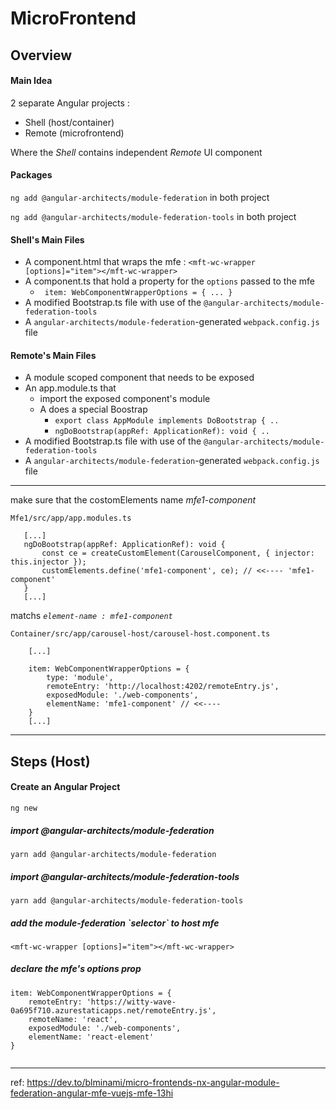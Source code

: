 # MicroFrontend

<h2>Overview</h2>

<h4>Main Idea</h4>

2 separate Angular projects : 
- Shell (host/container) 
- Remote (microfrontend)
  
Where the _Shell_ contains independent _Remote_ UI component
  

<h4>Packages</h4>

 `ng add @angular-architects/module-federation`
 in both project

 `ng add @angular-architects/module-federation-tools`
 in both project


<h4>Shell's Main Files</h4>

- A component.html that wraps the mfe : `<mft-wc-wrapper [options]="item"></mft-wc-wrapper>`
- A component.ts that hold a property for the `options` passed to the mfe
  -  `  item: WebComponentWrapperOptions = { ... }  `
- A modified Bootstrap.ts file with use of the `@angular-architects/module-federation-tools`
- A `angular-architects/module-federation`-generated `webpack.config.js` file

<h4>Remote's Main Files</h4>

- A module scoped component that needs to be exposed
- An app.module.ts that
  - import the exposed component's module
  - A does a special Boostrap 
    -  `export class AppModule implements DoBootstrap { ..`
    -   `ngDoBootstrap(appRef: ApplicationRef): void { .. `
- A modified Bootstrap.ts file with use of the `@angular-architects/module-federation-tools`
- A `angular-architects/module-federation`-generated `webpack.config.js` file

--- 

 make sure that the costomElements name _mfe1-component_
 ```
 Mfe1/src/app/app.modules.ts 

    [...]
    ngDoBootstrap(appRef: ApplicationRef): void {
        const ce = createCustomElement(CarouselComponent, { injector: this.injector });
        customElements.define('mfe1-component', ce); // <<---- 'mfe1-component'
    }
    [...]
```

matchs _`element-name : mfe1-component`_

```
Container/src/app/carousel-host/carousel-host.component.ts

    [...]

    item: WebComponentWrapperOptions = {
        type: 'module',
        remoteEntry: 'http://localhost:4202/remoteEntry.js',
        exposedModule: './web-components',
        elementName: 'mfe1-component' // <<----
    }
    [...]
 ```

 ---

<h2>Steps (Host)</h2>

<h4>Create an Angular Project</h4>

```
ng new 
```

<h5>import @angular-architects/module-federation</h5>

```
yarn add @angular-architects/module-federation
```

<h5>import @angular-architects/module-federation-tools</h5>

```
yarn add @angular-architects/module-federation-tools
```

<h5>add the module-federation `selector` to host mfe</h5>

```
<mft-wc-wrapper [options]="item"></mft-wc-wrapper>
```

<h5>declare the mfe's options prop</h5>

```
item: WebComponentWrapperOptions = {
    remoteEntry: 'https://witty-wave-0a695f710.azurestaticapps.net/remoteEntry.js',
    remoteName: 'react',
    exposedModule: './web-components',
    elementName: 'react-element'
}
    
```




 ---

 ref: https://dev.to/blminami/micro-frontends-nx-angular-module-federation-angular-mfe-vuejs-mfe-13hi
